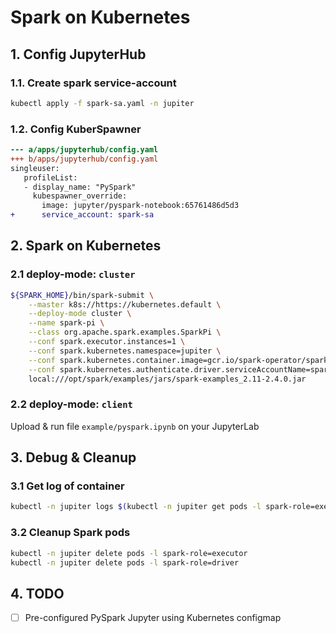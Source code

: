 Spark on Kubernetes
===================

## 1. Config JupyterHub
### 1.1. Create spark service-account
```bash
kubectl apply -f spark-sa.yaml -n jupiter
```

### 1.2. Config KuberSpawner
```diff
--- a/apps/jupyterhub/config.yaml
+++ b/apps/jupyterhub/config.yaml
singleuser:
   profileList:
   - display_name: "PySpark"
     kubespawner_override:
       image: jupyter/pyspark-notebook:65761486d5d3
+      service_account: spark-sa
```

## 2. Spark on Kubernetes
### 2.1 deploy-mode: `cluster`
```bash
${SPARK_HOME}/bin/spark-submit \
    --master k8s://https://kubernetes.default \
    --deploy-mode cluster \
    --name spark-pi \
    --class org.apache.spark.examples.SparkPi \
    --conf spark.executor.instances=1 \
    --conf spark.kubernetes.namespace=jupiter \
    --conf spark.kubernetes.container.image=gcr.io/spark-operator/spark:v2.4.0 \
    --conf spark.kubernetes.authenticate.driver.serviceAccountName=spark-sa \
    local:///opt/spark/examples/jars/spark-examples_2.11-2.4.0.jar
```

### 2.2 deploy-mode: `client`
Upload & run file `example/pyspark.ipynb` on your JupyterLab

## 3. Debug & Cleanup
### 3.1 Get log of container
```bash
kubectl -n jupiter logs $(kubectl -n jupiter get pods -l spark-role=executor -o jsonpath="{.items[*].metadata.name}") -f
```

### 3.2 Cleanup Spark pods
```bash
kubectl -n jupiter delete pods -l spark-role=executor
kubectl -n jupiter delete pods -l spark-role=driver
```

## 4. TODO
* [ ] Pre-configured PySpark Jupyter using Kubernetes configmap
